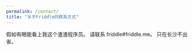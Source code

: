 ```yaml
---
permalink: /contact/
title: "关于Friddle的联系方式"
---
```


假如有眼能看上我这个渣渣程序员。
请联系 friddle#friddle.me。
只在长沙不出省。

